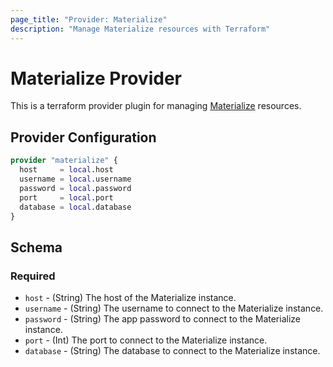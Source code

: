 ```yaml
---
page_title: "Provider: Materialize"
description: "Manage Materialize resources with Terraform"
---
```


# Materialize Provider

This is a terraform provider plugin for managing [Materialize](https://materialize.com/) resources.

## Provider Configuration

```terraform
provider "materialize" {
  host     = local.host
  username = local.username
  password = local.password
  port     = local.port
  database = local.database
}
```

## Schema

### Required

- `host` - (String) The host of the Materialize instance.
- `username` - (String) The username to connect to the Materialize instance.
- `password` - (String) The app password to connect to the Materialize instance.
- `port` - (Int) The port to connect to the Materialize instance.
- `database` - (String) The database to connect to the Materialize instance.
